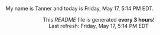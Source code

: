 My name is Tanner and today is Friday, May 17, 5:14 PM EDT.

<p align="center">This <i>README</i> file is generated <b>every 3 hours</b>!</br>Last refresh: Friday, May 17, 5:14 PM EDT<br /></p>
